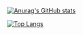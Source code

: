 [![Anurag's GitHub stats](https://github-readme-stats.vercel.app/api?username=Whitewolf1911&count_private=true&show_icons=true&theme=dark)](https://github.com/anuraghazra/github-readme-stats)

[![Top Langs](https://github-readme-stats.vercel.app/api/top-langs/?username=Whitewolf1911&hide=ejs)](https://github.com/anuraghazra/github-readme-stats)
